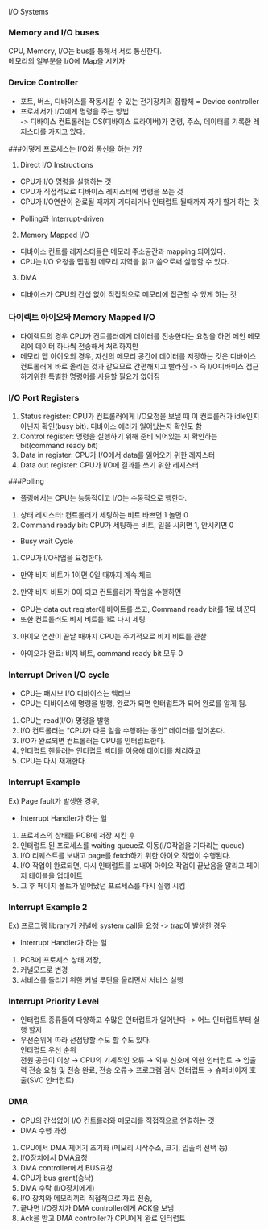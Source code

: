 I/O Systems
### Memory and I/O buses
CPU, Memory, I/O는 bus를 통해서 서로 통신한다.<br>
메모리의 일부분을 I/O에 Map을 시키자<br>

### Device Controller
* 포트, 버스, 디바이스를 작동시킬 수 있는 전기장치의 집합체 = Device controller
* 프로세서가 I/O에게 명령을 주는 방법
<br>-> 디바이스 컨트롤러는 OS(디바이스 드라이버)가 명령, 주소, 데이터를 기록한 레지스터를 가지고 있다.

###어떻게 프로세스는 I/O와 통신을 하는 가?
1. Direct I/O Instructions
* CPU가 I/O 명령을 실행하는 것
* CPU가 직접적으로 디바이스 레지스터에 명령을 쓰는 것
* CPU가 I/O연산이 완료될 때까지 기다리거나 인터럽트 될때까지 자기 할거 하는 것
- Polling과 Interrupt-driven
2. Memory Mapped I/O
* 디바이스 컨트롤 레지스터들은 메모리 주소공간과 mapping 되어있다.
* CPU는 I/O 요청을 맵핑된 메모리 지역을 읽고 씀으로써 실행할 수 있다.
3. DMA
* 디바이스가 CPU의 간섭 없이 직접적으로 메모리에 접근할 수 있게 하는 것

### 다이렉트 아이오와 Memory Mapped I/O
* 다이렉트의 경우 CPU가 컨트롤러에게 데이터를 전송한다는 요청을 하면 메인 메모리에 데이터 하나씩 전송해서 처리하지만
* 메모리 멥 아이오의 경우, 자신의 메모리 공간에 데이터를 저장하는 것은 디바이스 컨트롤러에 바로 올리는 것과 같으므로 간편해지고 빨라짐
-> 즉 I/O디바이스 접근 하기위한 특별한 명령어를 사용할 필요가 없어짐

### I/O Port Registers
1. Status register: CPU가 컨트롤러에게 I/O요청을 보낼 때 이 컨트롤러가 idle인지 아닌지 확인(busy bit). 디바이스 에러가 일어났는지 확인도 함
2. Control register: 명령을 실행하기 위해 준비 되어있는 지 확인하는 bit(command ready bit)
3. Data in register: CPU가 I/O에서 data를 읽어오기 위한 레지스터
4. Data out register: CPU가 I/O에 결과를 쓰기 위한 레지스터

###Polling
* 폴링에서는 CPU는 능동적이고 I/O는 수동적으로 행한다.
1. 상태 레지스터: 컨트롤러가 세팅하는 비트 바쁘면 1 놀면 0
2. Command ready bit: CPU가 세팅하는 비트, 일을 시키면 1, 안시키면 0
* Busy wait Cycle
1. CPU가 I/O작업을 요청한다.
- 만약 비지 비트가 1이면 0일 때까지 계속 체크
2. 만약 비지 비트가 0이 되고 컨트롤러가 작업을 수행하면
- CPU는 data out register에 바이트를 쓰고, Command ready bit를 1로 바꾼다
- 또한 컨트롤러도 비지 비트를 1로 다시 세팅
3. 아이오 연산이 끝날 때까지 CPU는 주기적으로 비지 비트를 관찰
- 아이오가 완료: 비지 비트, command ready bit 모두 0

### Interrupt Driven I/O cycle
* CPU는 패시브 I/O 디바이스는 액티브
* CPU는 디바이스에 명령을 발행, 완료가 되면 인터럽트가 되어 완료를 알게 됨.
1. CPU는 read(I/O) 명령을 발행
2. I/O 컨트롤러는 “CPU가 다른 일을 수행하는 동안” 데이터를 얻어온다.
3. I/O가 완료되면 컨트롤러는 CPU를 인터럽트한다.
4. 인터럽트 핸들러는 인터럽트 벡터를 이용해 데이터를 처리하고
5. CPU는 다시 재개한다.

### Interrupt Example
Ex) Page fault가 발생한 경우,<br>
* Interrupt Handler가 하는 일
1. 프로세스의 상태를 PCB에 저장 시킨 후
2. 인터럽트 된 프로세스를 waiting queue로 이동(I/O작업을 기다리는 queue)
3. I/O 리퀘스트를 보내고 page를 fetch하기 위한 아이오 작업이 수행된다.
4. I/O 작업이 완료되면, 다시 인터럽트를 보내어 아이오 작업이 끝났음을 알리고 페이지 테이블을 업데이트
5. 그 후 페이지 폴트가 일어났던 프로세스를 다시 실행 시킴

### Interrupt Example 2
Ex) 프로그램 library가 커널에 system call을 요청 -> trap이 발생한 경우
* Interrupt Handler가 하는 일
1. PCB에 프로세스 상태 저장,
2. 커널모드로 변경
3. 서비스를 돌리기 위한 커널 루틴을 올리면서 서비스 실행

### Interrupt Priority Level
* 인터럽트 종류들이 다양하고 수많은 인터럽트가 일어난다 -> 어느 인터럽트부터 실행 할지
* 우선순위에 따라 선점당할 수도 할 수도 있다.
<br>인터럽트 우선 순위
<br>전원 공급이 이상 → CPU의 기계적인 오류 → 외부 신호에 의한 인터럽트 → 입출력 전송 요청 및 전송 완료, 전송 오류→ 프로그램 검사 인터럽트 → 슈퍼바이저 호출(SVC 인터럽트)

### DMA
* CPU의 간섭없이 I/O 컨트롤러와 메모리를 직접적으로 연결하는 것
* DMA 수행 과정
1. CPU에서 DMA 제어기 초기화 (메모리 시작주소, 크기, 입출력 선택 등)
2. I/O장치에서 DMA요청
3. DMA controller에서 BUS요청
4. CPU가 bus grant(승낙)
5. DMA 수락 (I/O장치에게)
6. I/O 장치와 메모리끼리 직접적으로 자료 전송,
7. 끝나면 I/O장치가 DMA controller에게 ACK을 보냄
8. Ack을 받고 DMA controller가 CPU에게 완료 인터럽트
